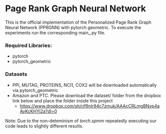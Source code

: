 # Page Rank Graph Neural Network

This is the official implementation of the Personalized Page Rank Graph Neural Network (PPRGNN) with pytorch geometric.
To execute the experiments run the corresponding main_<NAME>.py file.

### Required Libraries:

* pytorch
* pytorch_geometric


### Datasets

* PPI, MUTAG, PROTEINS, NCI1, COX2 will be downloaded automatically via pytorch_geometric
* Amazon and PTC. Please download the dataset/ folder from the dropbox link below and place the folder inside this project
  * https://www.dropbox.com/sh/rjf9nlr94c7zmuk/AAAcCRLmgBNyp4aAyKcKHYi2a?dl=0

Note: Due to the non-deteminism of *torch.spmm* repeatedly executing our code leads to slightly different results.
